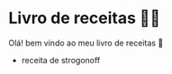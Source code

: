 # Livro de receitas :man_cook:

Olá! bem vindo ao meu livro de receitas :wave:

- receita de strogonoff
